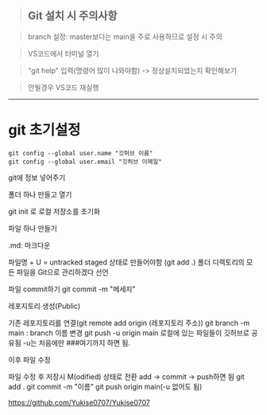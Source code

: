 > ## Git 설치 시 주의사항

> branch 설정: master보다는 main을 주로 사용하므로 설정 시 주의


> VS코드에서 터미널 열기

> "git help" 입력(명령어 많이 나와야함) -> 정상설치되었는지 확인해보기

> 안될경우 VS코드 재실행

-------------------------------------------------------------------------------------------------------------------------

# git 초기설정

```
git config --global user.name "깃허브 이름"
git config --global user.email "깃허브 이메일"
```
git에 정보 넣어주기

폴더 하나 만들고 열기

git init 로 로컬 저장소를 초기화

파일 하나 만들기

.md: 마크다운

파일명 + U = untracked
staged 상태로 만들어야함 (git add .)
폴더 디렉토리의 모든 파일을 Git으로 관리하겠다 선언

파일 commit하기
git commit -m "메세지"

레포지토리 생성(Public)

기존 레포지토리를 연결(git remote add origin (레포지토리 주소))
git branch -m main : branch 이름 변경
git push -u origin main 로컬에 있는 파일들이 깃허브로 공유됨
-u는 처음에만
###여기까지 하면 됨.

이후 파일 수정

파일 수정 후 저장시 M(odified) 상태로 전환
add -> commit -> push하면 됨
git add .
git commit -m "이름"
git push origin main(-u 없어도 됨)

<https://github.com/Yukise0707/Yukise0707>